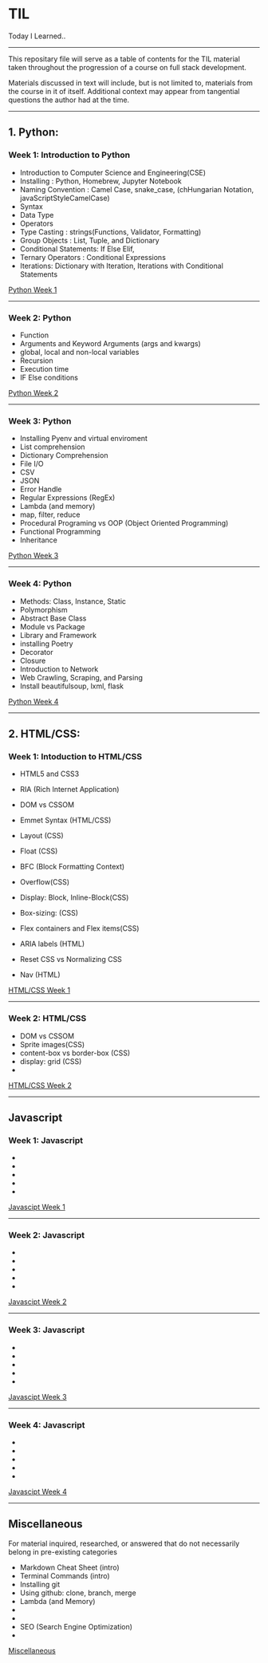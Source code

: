 # TIL
Today I Learned..

--------------------------------
This repositary file will serve as a table of contents for the TIL material taken throughout the progression of a course on full stack development.

Materials discussed in text will include, but is not limited to, materials from the course in it of itself. Additional context may appear from tangential questions the author had at the time.

--------------------------------

## 1. Python: 


### Week 1: Introduction to Python

- Introduction to Computer Science and Engineering(CSE)
- Installing : Python, Homebrew, Jupyter Notebook
- Naming Convention : Camel Case, snake_case, (chHungarian Notation, javaScriptStyleCamelCase)
- Syntax
- Data Type 
- Operators
- Type Casting : strings(Functions, Validator, Formatting)
- Group Objects : List, Tuple, and Dictionary
- Conditional Statements: If Else Elif, 
- Ternary Operators : Conditional Expressions
- Iterations: Dictionary with Iteration, Iterations with Conditional Statements

[Python Week 1](https://github.com/downside154/TIL/blob/main/Python/week01.md)

--------------------------------
### Week 2: Python

- Function 
- Arguments and Keyword Arguments (args and kwargs)
- global, local and non-local variables
- Recursion
- Execution time
- IF Else conditions


[Python Week 2](https://github.com/downside154/TIL/blob/main/Python/week02.md)

--------------------------------
### Week 3: Python

- Installing Pyenv and virtual enviroment
- List comprehension
- Dictionary Comprehension
- File I/O
- CSV
- JSON
- Error Handle
- Regular Expressions (RegEx)
- Lambda (and memory)
- map, filter, reduce
- Procedural Programing vs OOP (Object Oriented Programming)
- Functional Programming
- Inheritance


[Python Week 3](https://github.com/downside154/TIL/blob/main/Python/week03.md)

--------------------------------
### Week 4: Python

- Methods: Class, Instance, Static
- Polymorphism
- Abstract Base Class
- Module vs Package
- Library and Framework
- installing Poetry
- Decorator
- Closure
- Introduction to Network
- Web Crawling, Scraping, and Parsing
- Install beautifulsoup, lxml, flask


[Python Week 4](https://github.com/downside154/TIL/blob/main/Python/week04.md)

--------------------------------

## 2.  HTML/CSS: 


### Week 1: Intoduction to HTML/CSS

- HTML5 and CSS3 
- RIA (Rich Internet Application)
- DOM vs CSSOM
- Emmet Syntax (HTML/CSS)
- Layout (CSS)

- Float (CSS)
- BFC (Block Formatting Context)
- Overflow(CSS)
- Display: Block, Inline-Block(CSS)
- Box-sizing: (CSS)
- Flex containers and Flex items(CSS)
- ARIA labels (HTML)
- Reset CSS vs Normalizing CSS
- Nav (HTML)


[HTML/CSS Week 1](https://github.com/downside154/TIL/blob/main/HtmlCss/week01.md)

--------------------------------
### Week 2: HTML/CSS

- DOM vs CSSOM
- Sprite images(CSS)
- content-box vs border-box (CSS)
- display: grid (CSS)
- 

[HTML/CSS Week 2](https://github.com/downside154/TIL/blob/main/HtmlCss/week02.md)

--------------------------------

## Javascript


### Week 1: Javascript

- 
- 
- 
- 
- 

[Javascipt Week 1](https://github.com/downside154/TIL/blob/main/JS/week01.md)

--------------------------------
### Week 2: Javascript

- 
- 
- 
- 
- 

[Javascipt Week 2](https://github.com/downside154/TIL/blob/main/JS/week02.md)

--------------------------------
### Week 3: Javascript

- 
- 
- 
- 
- 

[Javascipt Week 3](https://github.com/downside154/TIL/blob/main/JS/week03.md)

--------------------------------
### Week 4: Javascript

- 
- 
- 
- 
- 

[Javascipt Week 4](https://github.com/downside154/TIL/blob/main/JS/week04.md)

--------------------------------


## Miscellaneous

For material inquired, researched, or answered that do not necessarily belong in pre-existing categories

- Markdown Cheat Sheet (intro)
- Terminal Commands (intro)
- Installing git
- Using github: clone, branch, merge 
- Lambda (and Memory)
- 
- 
- SEO (Search Engine Optimization)
- 

[Miscellaneous](https://github.com/downside154/TIL/tree/main/Misc/readme.md)